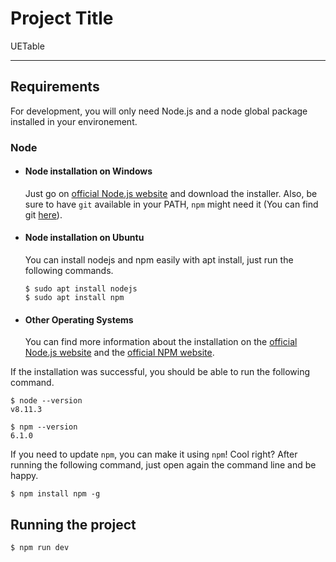 # Project Title

UETable

---
## Requirements

For development, you will only need Node.js and a node global package installed in your environement.

### Node
- #### Node installation on Windows

  Just go on [official Node.js website](https://nodejs.org/) and download the installer.
Also, be sure to have `git` available in your PATH, `npm` might need it (You can find git [here](https://git-scm.com/)).

- #### Node installation on Ubuntu

  You can install nodejs and npm easily with apt install, just run the following commands.

      $ sudo apt install nodejs
      $ sudo apt install npm

- #### Other Operating Systems
  You can find more information about the installation on the [official Node.js website](https://nodejs.org/) and the [official NPM website](https://npmjs.org/).

If the installation was successful, you should be able to run the following command.

    $ node --version
    v8.11.3

    $ npm --version
    6.1.0

If you need to update `npm`, you can make it using `npm`! Cool right? After running the following command, just open again the command line and be happy.

    $ npm install npm -g

## Running the project

    $ npm run dev
